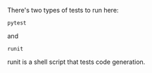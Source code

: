 There's two types of tests to run here:

```
pytest
```

and

```
runit
```

runit is a shell script that tests code generation.
